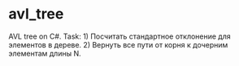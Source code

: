 # avl_tree
AVL tree on C#. 
Task:
        1) Посчитать стандартное отклонение для элементов в дереве. 
        2) Вернуть все пути от корня к дочерним элементам длины N.
